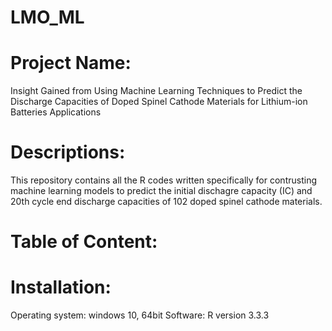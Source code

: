 # LMO_ML

# Project Name:

Insight Gained from Using Machine Learning Techniques to Predict the Discharge Capacities of Doped Spinel Cathode Materials for Lithium-ion Batteries Applications


# Descriptions: 
This repository contains all the R codes written specifically for contrusting  machine learning models to predict the initial dischagre capacity (IC) and 20th cycle end discharge capacities of 102 doped spinel cathode materials.

# Table of Content:



# Installation:

Operating system: windows 10, 64bit Software: R version 3.3.3
